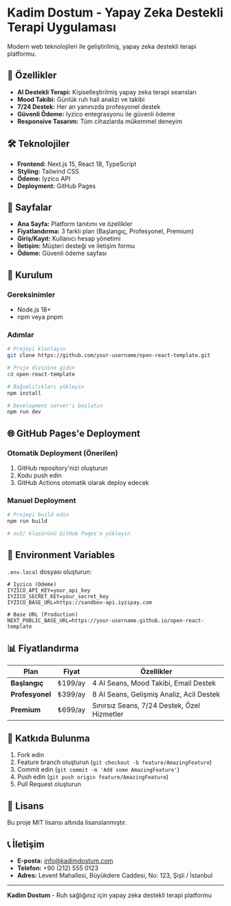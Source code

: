 # Kadim Dostum - Yapay Zeka Destekli Terapi Uygulaması

Modern web teknolojileri ile geliştirilmiş, yapay zeka destekli terapi platformu.

## 🚀 Özellikler

- **AI Destekli Terapi:** Kişiselleştirilmiş yapay zeka terapi seansları
- **Mood Takibi:** Günlük ruh hali analizi ve takibi
- **7/24 Destek:** Her an yanınızda profesyonel destek
- **Güvenli Ödeme:** Iyzico entegrasyonu ile güvenli ödeme
- **Responsive Tasarım:** Tüm cihazlarda mükemmel deneyim

## 🛠️ Teknolojiler

- **Frontend:** Next.js 15, React 18, TypeScript
- **Styling:** Tailwind CSS
- **Ödeme:** Iyzico API
- **Deployment:** GitHub Pages

## 📱 Sayfalar

- **Ana Sayfa:** Platform tanıtımı ve özellikler
- **Fiyatlandırma:** 3 farklı plan (Başlangıç, Profesyonel, Premium)
- **Giriş/Kayıt:** Kullanıcı hesap yönetimi
- **İletişim:** Müşteri desteği ve iletişim formu
- **Ödeme:** Güvenli ödeme sayfası

## 🚀 Kurulum

### Gereksinimler
- Node.js 18+
- npm veya pnpm

### Adımlar
```bash
# Projeyi klonlayın
git clone https://github.com/your-username/open-react-template.git

# Proje dizinine gidin
cd open-react-template

# Bağımlılıkları yükleyin
npm install

# Development server'ı başlatın
npm run dev
```

## 🌐 GitHub Pages'e Deployment

### Otomatik Deployment (Önerilen)
1. GitHub repository'nizi oluşturun
2. Kodu push edin
3. GitHub Actions otomatik olarak deploy edecek

### Manuel Deployment
```bash
# Projeyi build edin
npm run build

# out/ klasörünü GitHub Pages'e yükleyin
```

## 🔧 Environment Variables

`.env.local` dosyası oluşturun:

```env
# Iyzico (Ödeme)
IYZICO_API_KEY=your_api_key
IYZICO_SECRET_KEY=your_secret_key
IYZICO_BASE_URL=https://sandbox-api.iyzipay.com

# Base URL (Production)
NEXT_PUBLIC_BASE_URL=https://your-username.github.io/open-react-template
```

## 📊 Fiyatlandırma

| Plan | Fiyat | Özellikler |
|------|-------|------------|
| **Başlangıç** | ₺199/ay | 4 AI Seans, Mood Takibi, Email Destek |
| **Profesyonel** | ₺399/ay | 8 AI Seans, Gelişmiş Analiz, Acil Destek |
| **Premium** | ₺699/ay | Sınırsız Seans, 7/24 Destek, Özel Hizmetler |

## 🤝 Katkıda Bulunma

1. Fork edin
2. Feature branch oluşturun (`git checkout -b feature/AmazingFeature`)
3. Commit edin (`git commit -m 'Add some AmazingFeature'`)
4. Push edin (`git push origin feature/AmazingFeature`)
5. Pull Request oluşturun

## 📄 Lisans

Bu proje MIT lisansı altında lisanslanmıştır.

## 📞 İletişim

- **E-posta:** info@kadimdostum.com
- **Telefon:** +90 (212) 555 0123
- **Adres:** Levent Mahallesi, Büyükdere Caddesi, No: 123, Şişli / İstanbul

---

**Kadim Dostum** - Ruh sağlığınız için yapay zeka destekli terapi platformu
